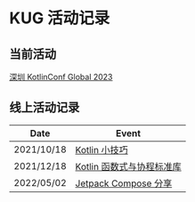 # KUG 活动记录

## 当前活动

[深圳 KotlinConf Global 2023](current_event/kotlinconf.md)

## 线上活动记录

| Date | Event |
| -- | -- |
| 2021/10/18 | [Kotlin 小技巧](event_record/20211018.md) |
| 2021/12/18 | [Kotlin 函数式与协程标准库](event_record/20211218.md) |
| 2022/05/02 | [Jetpack Compose 分享](event_record/20220502.md) |
